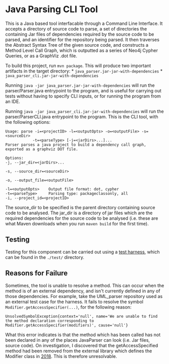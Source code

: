 # Java Parsing CLI Tool

This is a Java based tool interfacable through a Command Line Interface. It accepts a directory of source code to parse, a set of directories the containing Jar files of dependencies required by the source code to be parsed, and an identifier for the repository being parsed. It then traverses the Abstract Syntax Tree of the given source code, and constructs a Method Level Call Graph, which is outputted as a series of Neo4j Cypher Queries, or as a GraphViz .dot file.

To build this project, run `mvn package`. This will produce two important artifacts in the target directory:
    * `java_parser.jar-jar-with-dependencies`
    * `java_parser_cli.jar-jar-with-dependencies`

Running `java -jar java_parser.jar-jar-with-dependencies` will run the parser/Parser.java entrypoint to the program, and is useful for carrying out tests without having to specify CLI inputs, or for running the program from an IDE.

Running `java -jar java_parser_cli.jar-jar-with-dependencies` will run the parser/ParserCLI.java entrypoint to the program. This is the CLI tool, with the following options:

```
Usage: parse -i=<projectID> -l=<outputOpts> -o=<outputFile> -s=<sourceDir>
            -t=<parseType> [-j=<jarDirs>...]...
Parser parses a java project to build a dependency call graph,
exported as a graphviz DOT file.

Options:
-j, --jar_dir=<jarDirs>...

-s, --source_dir=<sourceDir>

-o, --output_file=<outputFile>

-l=<outputOpts>    Output file format: dot, cypher
-t=<parseType>     Parsing type: packageclassonly, all
-i, --project_id=<projectID>
```

The source_dir to be specified is the parent directory containing source code to be analysed. The jar_dir is a directory of jar files which are the required dependencies for the source code to be analysed (i.e. these are what Maven downloads when you run `maven build` for the first time). 

## Testing

Testing for this component can be carried out using a [test harness](./test/README.md), which can be found in the `./test/` directory. 

## Reasons for Failure

Sometimes, the tool is unable to resolve a method. This can occur when the method is of an external dependency, and isn't currently defined in any of those dependencies. For example, take the UML_parser repository used as an external test case for the harness. It fails to resolve the symbol `Modifier.getAccessSpecifier(...)`, for the following reason:

    UnsolvedSymbolException{context='null', name='We are unable to find the method declaration corresponding to Modifier.getAccessSpecifier(modifiers)', cause='null'}

What this error indicates is that the method which has been called has not been declared in any of the places JavaParser can look (i.e. Jar files, source code). On investigation, I discovered that the getAccessSpecified method had been removed from the external library which defines the Modifier class in [2018](https://github.com/javaparser/javaparser/commit/e2a4bc99a36893f538240b2b9cd90a4b0264e738#diff-77ce92ffe7fb59b25ebdaf59d801fbcb). This is therefore unresolvable.

